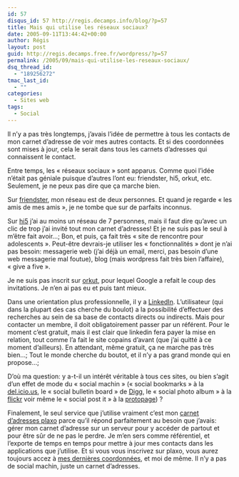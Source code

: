 ```yaml
---
id: 57
disqus_id: 57 http://regis.decamps.info/blog/?p=57
title: Mais qui utilise les réseaux sociaux?
date: 2005-09-11T13:44:42+00:00
author: Régis
layout: post
guid: http://regis.decamps.free.fr/wordpress/?p=57
permalink: /2005/09/mais-qui-utilise-les-reseaux-sociaux/
dsq_thread_id:
  - "189256272"
tmac_last_id:
  - ""
categories:
  - Sites web
tags:
  - Social
---
```

Il n’y a pas très longtemps, j’avais l’idée de permettre à tous les contacts de mon carnet d’adresse de voir mes autres contacts. Et si des coordonnées sont mises à jour, cela le serait dans tous les carnets d’adresses qui connaissent le contact.

Entre temps, les « réseaux sociaux » sont apparus. Comme quoi l’idée n’était pas géniale puisque d’autres l’ont eu: friendster, hi5, orkut, etc. Seulement, je ne peux pas dire que ça marche bien.

Sur [friendster](http://www.friendster.com), mon réseau est de deux personnes. Et quand je regarde « les amis de mes amis », je ne tombe que sur de parfaits inconnus.

Sur [hi5](http://www.hi5.com/) j’ai au moins un réseau de 7 personnes, mais il faut dire qu’avec un clic de trop j’ai invité tout mon carnet d’adresses! Et je ne suis pas le seul à m’être fait avoir…; Bon, et puis, ça fait très « site de rencontre pour adolescents ». Peut-être devrais-je utiliser les « fonctionnalités » dont je n’ai pas besoin: messagerie web (j’ai déjà un email, merci, pas besoin d’une web messagerie mal foutue), blog (mais wordpress fait très bien l’affaire), « give a five ».

Je ne suis pas inscrit sur [orkut](http://www.orkut.com/), pour lequel Google a refait le coup des invitations. Je n’en ai pas eu et puis tant mieux.

Dans une orientation plus professionnelle, il y a [LinkedIn](http://www.LinkedIn.com/). L’utilisateur (qui dans la plupart des cas cherche du boulot) a la possibilité d’effectuer des recherches au sein de sa base de contacts directs ou indirects. Mais pour contacter un membre, il doit obligatoirement passer par un référent. Pour le moment c’est gratuit, mais il est clair que linkedin fera payer la mise en relation, tout comme l’a fait le site copains d’avant (que j’ai quitté à ce moment d’ailleurs). En attendant, même gratuit, ça ne marche pas très bien…; Tout le monde cherche du boutot, et il n’y a pas grand monde qui en propose…;

D’où ma question: y a-t-il un intérêt véritable à tous ces sites, ou bien s’agit d’un effet de mode du « social machin » (« social bookmarks » à la [del.icio.us](http://del.icio.us/), le « social bulletin board » de [Digg](http://www.digg.com/), le « social photo album » à la [flickr](http://www.flickr.com/) voir même le « social post it » à la [protopage](http://www.protopage.com/)) ?

Finalement, le seul service que j’utilise vraiment c’est mon [carnet d’adresses plaxo](http://www.plaxo.com/) parce qu’il répond parfaitement au besoin que j’avais: gérer mon carnet d’adresse sur un serveur pour y accéder de partout et pour être sûr de ne pas le perdre. Je m’en sers comme référentiel, et l’exporte de temps en temps pour mettre à jour mes contacts dans les applications que j’utilise. Et si vous vous inscrivez sur plaxo, vous aurez toujours accez à [mes dernières coordonnées](https://www.plaxo.com/add_me?u=436720&v0=867577&k0=3284898789&v1=867578&k1=2707777236), et moi de même. Il n’y a pas de social machin, juste un carnet d’adresses.

